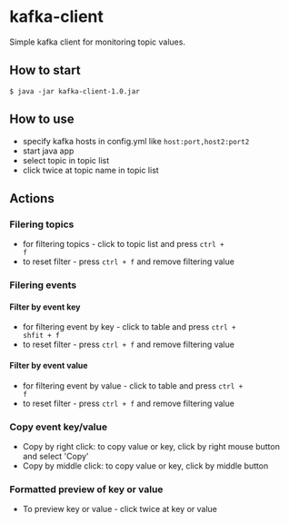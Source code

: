 # kafka-client
Simple kafka client for monitoring topic values.
## How to start
<code>$ java -jar kafka-client-1.0.jar</code>
## How to use
- specify kafka hosts in config.yml like <code>host:port,host2:port2</code>
- start java app
- select topic in topic list
- click twice at topic name in topic list
## Actions
### Filering topics
- for filtering topics - click to topic list and press <code>ctrl + f</code>
- to reset filter - press <code>ctrl + f</code> and remove filtering value
### Filering events
#### Filter by event key
- for filtering event by key - click to table and press <code>ctrl + shfit + f</code>
- to reset filter - press <code>ctrl + f</code> and remove filtering value
#### Filter by event value
- for filtering event by value - click to table and press <code>ctrl + f</code>
- to reset filter - press <code>ctrl + f</code> and remove filtering value
### Copy event key/value
- Copy by right click: to copy value or key, click by right mouse button and select 'Copy'
- Copy by middle click: to copy value or key, click by middle button
### Formatted preview of key or value
- To preview key or value - click twice at key or value
